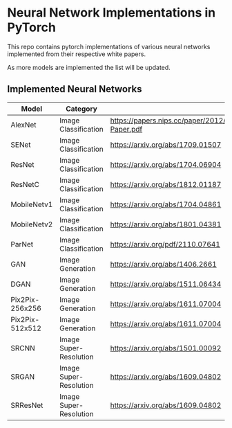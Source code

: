 # Neural Network Implementations in PyTorch

This repo contains pytorch implementations of various neural networks implemented from their respective white papers.

As more models are implemented the list will be updated.

Implemented Neural Networks
-----
| Model           | Category             | Paper     |
| --------------- | -------------------- | --------- |
| AlexNet         | Image Classification | https://papers.nips.cc/paper/2012/file/c399862d3b9d6b76c8436e924a68c45b-Paper.pdf |
| SENet           | Image Classification | https://arxiv.org/abs/1709.01507 |
| ResNet          | Image Classification | https://arxiv.org/abs/1704.06904 |
| ResNetC         | Image Classification | https://arxiv.org/abs/1812.01187 |
| MobileNetv1     | Image Classification | https://arxiv.org/abs/1704.04861 |
| MobileNetv2     | Image Classification | https://arxiv.org/abs/1801.04381 |
| ParNet          | Image Classification | https://arxiv.org/pdf/2110.07641 |
| GAN             | Image Generation     | https://arxiv.org/abs/1406.2661 |
| DGAN            | Image Generation     | https://arxiv.org/abs/1511.06434 |
| Pix2Pix-256x256 | Image Generation     | https://arxiv.org/abs/1611.07004 |
| Pix2Pix-512x512 | Image Generation     | https://arxiv.org/abs/1611.07004 |
| SRCNN           | Image Super-Resolution | https://arxiv.org/abs/1501.00092 |
| SRGAN           | Image Super-Resolution | https://arxiv.org/abs/1609.04802 |
| SRResNet        | Image Super-Resolution | https://arxiv.org/abs/1609.04802 |




